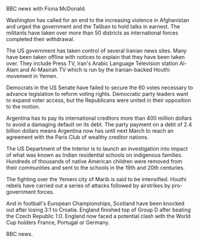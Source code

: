 BBC news with Fiona McDonald.

Washington has called for an end to the increasing violence in Afghanistan and urged the government and the Taliban to hold talks in earnest. The militants have taken over more than 50 districts as international forces completed their withdrawal.

The US government has taken control of several Iranian news sites. Many have been taken offline with notices to explain that they have been taken over. They include Press TV, Iran's Arabic Language Television station Al-Alam and Al-Masirah TV which is run by the Iranian-backed Houthi movement in Yemen.

Democrats in the US Senate have failed to secure the 60 votes necessary to advance legislation to reform voting rights. Democratic party leaders want to expand voter access, but the Republicans were united in their opposition to the motion.

Argentina has to pay its international creditors more than 400 million dollars to avoid a damaging default on its debt. The party payment on a debt of 2.4 billion dollars means Argentina now has until next March to reach an agreement with the Paris Club of wealthy creditor nations.

The US Department of the Interior is to launch an investigation into impact of what was known as Indian residential schools on indigenous families. Hundreds of thousands of native American children were removed from their communities and sent to the schools in the 19th and 20th centuries.

The fighting over the Yemeni city of Marib is said to be intensified. Houthi rebels have carried out a series of attacks followed by airstrikes by pro-government forces.

And in football's European Championships, Scotland have been knocked out after losing 3:1 to Croatia. England finished top of Group D after beating the Czech Republic 1:0. England now faced a potential clash with the World Cup holders France, Portugal or Germany.

BBC news.
